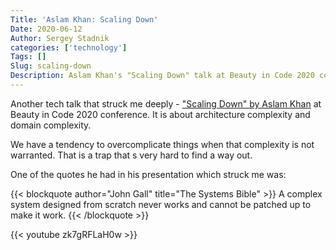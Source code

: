 ```yaml
---
Title: 'Aslam Khan: Scaling Down'
Date: 2020-06-12
Author: Sergey Stadnik
categories: ['technology']
Tags: []
Slug: scaling-down
Description: Aslam Khan's "Scaling Down" talk at Beauty in Code 2020 conference.
---
```


Another tech talk that struck me deeply - ["Scaling Down" by Aslam Khan](https://youtu.be/zk7gRFLaH0w) at Beauty in Code 2020 conference. It is about architecture complexity and domain complexity.

We have a tendency to overcomplicate things when that complexity is not warranted. That is a trap that s very hard to find a way out.

One of the quotes he had in his presentation which struck me was:

{{< blockquote author="John Gall" title="The Systems Bible" >}}
A complex system designed from scratch never works and cannot be patched up to make it work.
{{< /blockquote >}}

{{< youtube zk7gRFLaH0w >}}
